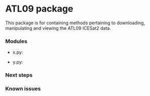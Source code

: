 # ATL09 package

This package is for containing methods pertaining to downloading, manipulating and viewing the ATL09 ICESat2 data.

### Modules

+ x.py:

+ y.py:



### Next steps


### Known issues